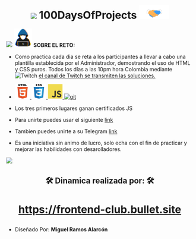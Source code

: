 <h1 align="center"><img src="https://media.giphy.com/media/iY8CRBdQXODJSCERIr/giphy.gif" width="35"> <b>100DaysOfProjects</b> <img src="https://github.com/0xAbdulKhalid/0xAbdulKhalid/raw/main/assets/mdImages/handshake.gif" width ="80"></h1>

<img src="https://media4.giphy.com/media/qgQUggAC3Pfv687qPC/giphy.gif?cid=ecf05e47fh789hnq44eu4tvg6f8c8fecuaj2y7xpycqs52as&ep=v1_gifs_search&rid=giphy.gif&ct=g" width="35">
<picture><img src = "https://github.com/0xAbdulKhalid/0xAbdulKhalid/raw/main/assets/mdImages/about_me.gif" width = 50px></picture><b><a> SOBRE EL RETO:</a></b>

<br>

- Como practica cada dia se reta a los participantes a llevar a cabo una plantilla establecida por el Administrador, demostrando el uso de HTML y CSS puros. Todos los días a las 10pm hora Colombia mediante <img src="https://upload.wikimedia.org/wikipedia/commons/2/26/Twitch_logo.svg" alt="Twitch" width="40" height="40"/>
<a href="https://www.twitch.tv/frontendclub" target="blank" rel="noreferrer"> el canal de Twitch se transmiten las soluciones.
- <a href="https://www.w3.org/html/" target="_blank" rel="noreferrer"> <img src="https://raw.githubusercontent.com/devicons/devicon/master/icons/html5/html5-original-wordmark.svg" alt="html5" width="40" height="40"/> </a><a href="https://www.w3schools.com/css/" target="_blank" rel="noreferrer"> <img src="https://raw.githubusercontent.com/devicons/devicon/master/icons/css3/css3-original-wordmark.svg" alt="css3" width="40" height="40"/> </a><a href="https://developer.mozilla.org/en-US/docs/Web/JavaScript" target="_blank" rel="noreferrer"> <img src="https://raw.githubusercontent.com/devicons/devicon/master/icons/javascript/javascript-original.svg" alt="javascript" width="40" height="40"/> </a> <a href="https://git-scm.com/" target="_blank" rel="noreferrer"> <img src="https://www.vectorlogo.zone/logos/git-scm/git-scm-icon.svg" alt="git" width="40" height="40"/> </a>


- Los tres primeros lugares ganan certificados JS 
- Para unirte puedes usar el siguiente [link](https://www.facebook.com/groups/100daysofprojects)
- Tambien puedes unirte a su Telegram [link](https://t.me/+CPUTcoSDvLtkM2Ix)
- Es una iniciativa sin animo de lucro, solo echa con el fin de practicar y mejorar las habilidades con desarolladores.
<img src="https://user-images.githubusercontent.com/73097560/115834477-dbab4500-a447-11eb-908a-139a6edaec5c.gif">

## <p align="center">🛠️<b> Dinamica realizada por: </b> 🛠️</p>

# <p align="center"> **https://frontend-club.bullet.site**


- Diseñado Por: <b> Miguel Ramos Alarcón



  
